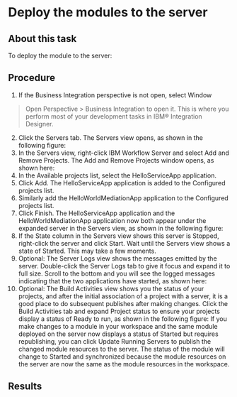 <!-- image -->

# Deploy the modules to the server

## About this task

To deploy the module to the server:

## Procedure

1. If the Business Integration perspective is not open, select Window
> Open Perspective > Business Integration to open it.
This is where you perform most of your development tasks in IBM® Integration
Designer.
2. Click the Servers tab. The Servers view opens, as
shown in the following figure:
3. In the Servers view, right-click IBM Workflow
Server and
select Add and Remove Projects. The Add and Remove Projects
window opens, as shown here:
4. In the Available projects list, select the HelloServiceApp 
application.
5. Click Add. The HelloServiceApp  application
is added to the Configured projects list.
6. Similarly add the HelloWorldMediationApp  application
to the Configured projects list.
7. Click Finish. The HelloServiceApp  application
and the HelloWorldMediationApp application now both appear
under the expanded server in the Servers  view, as shown in
the following figure:
8. If the State column in the Servers view shows
this server is Stopped, right-click the server and click Start.
Wait until the Servers view shows a state of Started. This
may take a few moments.
9. Optional: The Server Logs view shows the
messages emitted by the server. Double-click the Server
Logs tab to give it focus and expand it to full size.
Scroll to the bottom and you will see the logged messages indicating
that the two applications have started, as shown here:
10. Optional: The Build Activities view shows
you the status of your projects, and after the initial association
of a project with a server, it is a good place to do subsequent publishes
after making changes. Click the Build Activities tab and expand Project
status to ensure your projects display a status of Ready to
run, as shown in the following figure:  If you make changes to a module
in your workspace and the same module deployed on the server now displays
a status of Started but requires republishing,
you can click Update Running Servers to publish
the changed module resources to the server. The status of the module
will change to Started and synchronized because
the module resources on the server are now the same as the module
resources in the workspace.

## Results